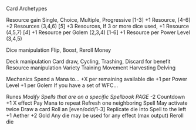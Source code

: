 Card Archetypes

Resource gain
	Single, Choice, Multiple, Progressive
	[1-3] +1 Resource, [4-6] +2 Resources (3,4,6)
	[*5*] +3 Resources, If 3 or more dice used, +1 Resource (4,5,7)
	[*4*] +1 Resource per Golem (2,3,4)
	[1-6] +1 Resource per Power Level (3,4,5)
	
Dice manipulation
	Flip, Boost, Reroll
Money
	
Deck manipulation
	Card draw, Cycling, Trashing, Discard for benefit
Resource manipulation
Variety
Training
Movement
Harvesting
Delving

Mechanics
Spend a Mana to...
+X per remaining available die
+1 per Power Level
+1 per Golem
If you have a set of WFC...

Runes
*Modify Spells that are on a specific Spellbook PAGE*
-2 Countdown
+1 X effect
Pay Mana to repeat
Refresh one neighboring Spell
May activate twice
Draw a card
Roll an [even/odd/1-3]
Replicate die into Spell to the left
+1 Aether
+2 Gold
Any die may be used for any effect (max output)
Reroll die


